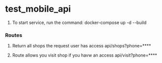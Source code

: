 # test_mobile_api

1. To start service, run the command: docker-compose up -d --build

### Routes
1. Return all shops the request user has access
    api/shops?phone=****
    
2. Route allows you visit shop if you havw an access
    api/visit?phone=****
